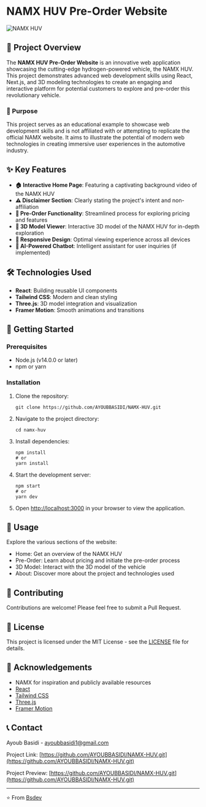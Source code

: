 # NAMX HUV Pre-Order Website

![NAMX HUV](https://via.placeholder.com/1200x400?text=NAMX+HUV+Pre-Order+Website)

## 🚀 Project Overview

The **NAMX HUV Pre-Order Website** is an innovative web application showcasing the cutting-edge hydrogen-powered vehicle, the NAMX HUV. This project demonstrates advanced web development skills using React, Next.js, and 3D modeling technologies to create an engaging and interactive platform for potential customers to explore and pre-order this revolutionary vehicle.

### 🎯 Purpose

This project serves as an educational example to showcase web development skills and is not affiliated with or attempting to replicate the official NAMX website. It aims to illustrate the potential of modern web technologies in creating immersive user experiences in the automotive industry.

## ✨ Key Features

- **🏠 Interactive Home Page**: Featuring a captivating background video of the NAMX HUV
- **⚠️ Disclaimer Section**: Clearly stating the project's intent and non-affiliation
- **🛒 Pre-Order Functionality**: Streamlined process for exploring pricing and features
- **🔄 3D Model Viewer**: Interactive 3D model of the NAMX HUV for in-depth exploration
- **📱 Responsive Design**: Optimal viewing experience across all devices
- **🤖 AI-Powered Chatbot**: Intelligent assistant for user inquiries (if implemented)

## 🛠️ Technologies Used

- **React**: Building reusable UI components
- **Tailwind CSS**: Modern and clean styling
- **Three.js**: 3D model integration and visualization
- **Framer Motion**: Smooth animations and transitions

## 🚀 Getting Started

### Prerequisites

- Node.js (v14.0.0 or later)
- npm or yarn

### Installation

1. Clone the repository:
   ```
   git clone https://github.com/AYOUBBASIDI/NAMX-HUV.git
   ```

2. Navigate to the project directory:
   ```
   cd namx-huv
   ```

3. Install dependencies:
   ```
   npm install
   # or
   yarn install
   ```

4. Start the development server:
   ```
   npm start
   # or
   yarn dev
   ```

5. Open [http://localhost:3000](http://localhost:3000) in your browser to view the application.

## 📖 Usage

Explore the various sections of the website:

- Home: Get an overview of the NAMX HUV
- Pre-Order: Learn about pricing and initiate the pre-order process
- 3D Model: Interact with the 3D model of the vehicle
- About: Discover more about the project and technologies used

## 🤝 Contributing

Contributions are welcome! Please feel free to submit a Pull Request.

## 📄 License

This project is licensed under the MIT License - see the [LICENSE](LICENSE) file for details.

## 🙏 Acknowledgements

- NAMX for inspiration and publicly available resources
- [React](https://reactjs.org/)
- [Tailwind CSS](https://tailwindcss.com/)
- [Three.js](https://threejs.org/)
- [Framer Motion](https://www.framer.com/motion/)

## 📞 Contact

Ayoub Basidi - [ayoubbasidi1@gmail.com](mailto:ayoubbasidi1@gmail.com)

Project Link: [https://github.com/AYOUBBASIDI/NAMX-HUV.git](https://github.com/AYOUBBASIDI/NAMX-HUV.git)

Project Preview: [https://github.com/AYOUBBASIDI/NAMX-HUV.git](https://github.com/AYOUBBASIDI/NAMX-HUV.git)

---

⭐️ From [Bsdev](https://github.com/AYOUBBASIDI)
